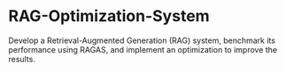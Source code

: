 # RAG-Optimization-System
Develop a Retrieval-Augmented Generation (RAG) system, benchmark its performance using RAGAS, and implement an optimization to improve the results.

